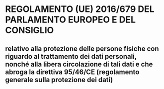 # REGOLAMENTO (UE) 2016/679 DEL PARLAMENTO EUROPEO E DEL CONSIGLIO
## relativo alla protezione delle persone fisiche con riguardo al trattamento dei dati personali, nonché alla libera circolazione di tali dati e che abroga la direttiva 95/46/CE (regolamento generale sulla protezione dei dati)
